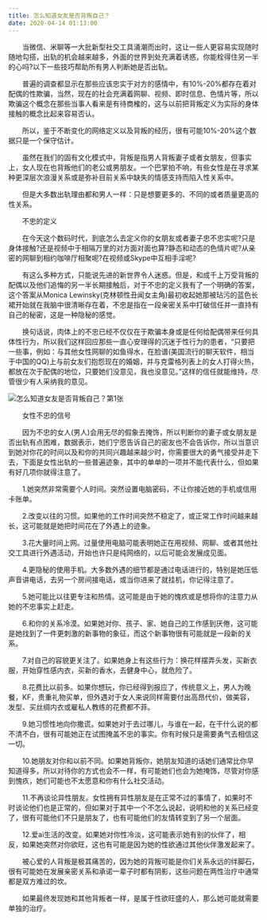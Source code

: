 ```yaml
---
title: 怎么知道女友是否背叛自己？
date: 2020-04-14 01:13:00
---
```




　　当微信、米聊等一大批新型社交工具涌潮而出时，这让一些人更容易实现随时随地勾搭，出轨的机会越来越多，外面的世界到处充满着诱惑，你能栓得住另一半的心吗?以下一些技巧帮助所有男人判断她是否出轨。

　　普遍的调查都显示在那些应该忠实于对方的感情中，有10%-20%都存在着对配偶的性欺骗，当然，现在的社会充满着网聊、视频、即时信息、色情片等，所以欺骗这个概念在那些当事人看来是有待商榷的，这与以前把背叛定义为实际的身体接触的概念比起来容易否认。

　　所以，鉴于不断变化的网络定义以及背叛的经历，很有可能10%-20%这个数据只是一个保守估计。

　　虽然在我们的固有文化模式中，背叛是指男人背叛妻子或者女朋友，但事实上，女人现在也背叛他们的老公或男朋友。一个巴掌拍不响，有些女性是在寻求某种更深层次浪漫关系或是弥补目前关系中缺失的情感支持而陷入性关系中。

　　但是大多数出轨理由都和男人一样：只是想要更多的、不同的或者质量更高的性关系。

　　不忠的定义

　　在今天这个数码时代，到底怎么去定义你的女朋友或者妻子忠不忠实呢?只是身体接触?还是视频中于相隔万里的对方面对面也算?静态和动态的色情片呢?从亲密的网聊到相约咖啡厅相聚呢?在视频或Skype中互相手淫呢?

　　有这么多种方式，只能说先进的新世界令人迷惑。但是，和成千上万受背叛的配偶以及他们追悔的另一半长期接触后，对于不忠的定义我有了一个明确的答案，这个答案从Monica Lewinsky(克林顿性丑闻女主角)最初收起她那被玷污的蓝色长裙开始就在我脑中很清晰存在着，不忠是指在一段亲密关系中打破信任并一直持有自己的秘密，这是一种隐秘的感觉。

　　换句话说，肉体上的不忠已经不仅仅在于欺骗本身或是任何给配偶带来任何具体性行为，所以我们这样回应那些一直心安理得的沉迷于性行为的患者，“只要把一些事，例如：与其他女性网聊的如鱼得水，在脸谱(美国流行的聊天软件，相当于中国的QQ)上与前女友们抱怨现在的婚姻，并与克雷格列表上的女人打得火热，都放在次于配偶的地位，只要她们没意见，我也没意见。”这样的信任就能维持，尽管很少有人采纳我的意见。

![怎么知道女友是否背叛自己？第1张](/img/44221447c735d46dccf2e8b014b19816.jpg)

　　女性不忠的信号

　　因为不忠的女人(男人)会用无尽的假象去掩饰，所以判断你的妻子或女朋友是否出轨有点困难，数据表示，她们宁愿告诉自己的密友也不会告诉你，所以当意识到她对你花的时间以及和你的共同兴趣越来越少时，你需要很大的勇气接受并走下去，下面是女性出轨的一些普遍迹象，其中的单单的一项并不能代表什么，但如果有好几项你就得注意了。

　　1.她突然非常需要个人时间。突然设置电脑密码，不让你接近她的手机或信用卡账单。

　　2.改变以往的习惯。如果他的工作时间突然不稳定了，或正常工作时间越来越长，这可能就是她把时间花在了外遇上的迹象。

　　3.花大量时间上网。过量使用电脑可能表明她正在用视频、网聊、或者其他社交工具进行外遇活动，开始也许只是纯网络的，以后可能会发展成见面。

　　4.更隐秘的使用手机。大多数外遇的细节都是通过电话进行的，特别是她压低声音讲电话，去另一个房间接电话，或当你进来了就挂机，你记得注意了。

　　5.她可能比以往更专注和热情。这可能是由于她的愧疚或是想将你的注意力从她的不忠事实上赶走。

　　6.和你的关系冷漠。如果她对你、孩子、家、她自己的工作感到厌倦，这可能是她找到了一件更刺激的新事物的象征，而这个新事物很有可能就是一段新的关系。

　　7.对自己的容貌更关注了。如果她身上有这些行为：换花样摆弄头发，买新衣服，开始穿性感内衣，买新的香水，去健身中心，就危险了。

　　8.花费比以前多。如果你想玩，你已经得到报应了，传统意义上，男人为晚餐，KF，贵重礼物买单，但外遇对于女人来说同样需要付出高昂代价，做美容，发型、买丝绸内衣或雇私人教练的花费都不菲。

　　9.她习惯性地向你撒谎。如果她对于去过哪儿，与谁在一起，在干什么说的都不清不白，很有可能她正在试图掩盖不忠的事实。你有时候只是需要勇气去相信这一切。

　　10.她朋友对你和以前不同。如果她背叛你，她朋友知道的话她们通常比你早知道得多，所以对待你的方式也会不一样，有可能她们也会为她掩饰，尽管对你感到愧疚，她们可能也不太愿意和你有什么社交活动。

　　11.不再谈论异性朋友。女性拥有异性朋友是在正常不过的事情了，如果时不时谈论他们也是正常的，但如果对于其中一个不怎么说起，说明和他的关系已经变了，很有可能他们不只是朋友了，也有可能他们的友情转变到了另一个层面。

　　12.爱ai生活的改变。如果她对你性冷淡，这可能表示她有别的伙伴了，相反，如果她突然对你欲旺，这也有可能是因为她的性欲通过其他伙伴激发起来了。

　　被心爱的人背叛是极其痛苦的，因为她的背叛可能是你们关系永远的绊脚石，很有可能她在发展亲密关系和承诺一辈子时都有阴影，这些问题在两性治疗中通常都是双方难过的坎。

　　如果最终发现她和其他背叛者一样，是属于性欲旺盛的人，那么她可能就需要单独的治疗。